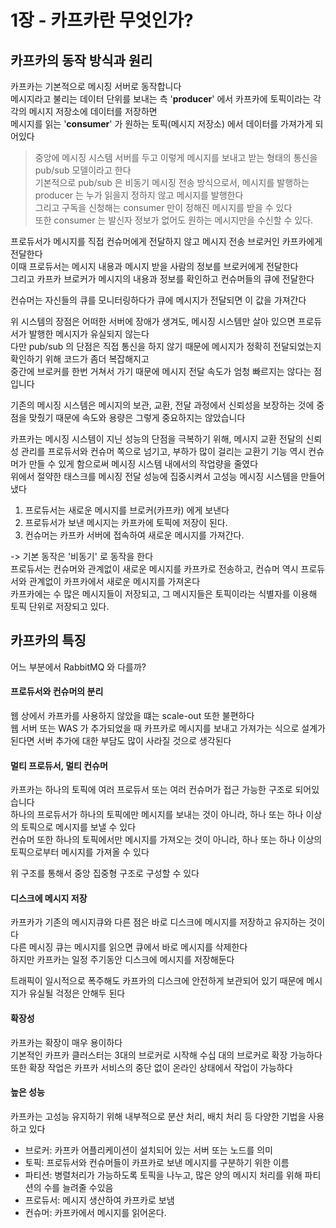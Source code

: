 # 1장 - 카프카란 무엇인가?
## 카프카의 동작 방식과 원리
카프카는 기본적으로 메시징 서버로 동작합니다 <br>
메시지라고 불리는 데이터 단위를 보내는 측 '**producer**' 에서 카프카에 토픽이라는 각각의 메시지 저장소에 데이터를 저장하면 <br>
메시지를 읽는 '**consumer**' 가 원하는 토픽(메시지 저장소) 에서 데이터를 가져가게 되어있다 <br>

> 중앙에 메시징 시스템 서버를 두고 이렇게 메시지를 보내고 받는 형태의 통신을 pub/sub 모델이라고 한다 <br>
기본적으로 pub/sub 은 비동기 메시징 전송 방식으로서, 메시지를 발행하는 producer 는 누가 읽을지 정하지 않고 메시지를 발행한다 <br>
그리고 구독을 신청해는 consumer 만이 정해진 메시지를 받을 수 있다 <br>
또한 consumer 는 발신자 정보가 없어도 원하는 메시지만을 수신할 수 있다.

프로듀서가 메시지를 직접 컨슈머에게 전달하지 않고 메시지 전송 브로커인 카프카에게 전달한다 <br>
이때 프로듀서는 메시지 내용과 메시지 받을 사람의 정보를 브로커에게 전달한다 <br>
그리고 카프카 브로커가 메시지의 내용과 정보를 확인하고 컨슈머들의 큐에 전달한다 <br>

컨슈머는 자신들의 큐를 모니터링하다가 큐에 메시지가 전달되면 이 값을 가져간다 <br>

위 시스템의 장점은 어떠한 서버에 장애가 생겨도, 메시징 시스템만 살아 있으면 프로듀서가 발행한 메시지가 유실되지 않는다 <br>
다만 pub/sub 의 단점은 직접 통신을 하지 않기 때문에 메시지가 정확히 전달되었는지 확인하기 위해 코드가 좀더 복잡해지고 <br>
중간에 브로커를 한번 거쳐서 가기 때문에 메시지 전달 속도가 엄청 빠르지는 않다는 점 입니다 <br>

기존의 메시징 시스템은 메시지의 보관, 교환, 전달 과정에서 신뢰성을 보장하는 것에 중점을 맞췄기 때문에 속도와 용량은 그렇게 중요하지는 않았습니다 <br>

카프카는 메시징 시스템이 지닌 성능의 단점을 극복하기 위해, 메시지 교환 전달의 신뢰성 관리를 프로듀서와 컨슈머 쪽으로 넘기고, 부하가 많이 걸리는 교환기 기능 역시 컨슈머가 만들 수 있게 함으로써 메시징 시스템 내에서의 작업량을 줄였다 <br>
위에서 절약한 태스크를 메시징 전달 성능에 집중시켜서 고성능 메시징 시스템을 만들어 냈다 <br>

1) 프로듀서는 새로운 메시지를 브로커(카프카) 에게 보낸다
2) 프로듀서가 보낸 메시지는 카프카에 토픽에 저장이 된다.
3) 컨슈머는 카프카 서버에 접속하여 새로운 메시지를 가져간다.

-> 기본 동작은 '비동기' 로 동작을 한다 <br>
프로듀서는 컨슈머와 관계없이 새로운 메시지를 카프카로 전송하고, 컨슈머 역시 프로듀서와 관계없이 카프카에서 새로운 메시지를 가져온다 <br>
카프카에는 수 많은 메시지들이 저장되고, 그 메시지들은 토픽이라는 식별자를 이용해 토픽 단위로 저장되고 있다.


## 카프카의 특징
어느 부분에서 RabbitMQ 와 다를까? <br>

#### 프로듀서와 컨슈머의 분리
웹 상에서 카프카를 사용하지 않았을 떄는 scale-out 또한 불편하다 <br>
웹 서버 또는 WAS 가 추가되었을 때 카프카로 메시지를 보내고 가져가는 식으로 설계가 된다면 서버 추가에 대한 부담도 많이 사라질 것으로 생각된다 <br>


#### 멀티 프로듀서, 멀티 컨슈머
카프카는 하나의 토픽에 여러 프로듀서 또는 여러 컨슈머가 접근 가능한 구조로 되어있습니다 <br>
하나의 프로듀서가 하나의 토픽에만 메시지를 보내는 것이 아니라, 하나 또는 하나 이상의 토픽으로 메시지를 보낼 수 있다 <br>
컨슈머 또한 하나의 토픽에서만 메시지를 가져오는 것이 아니라, 하나 또는 하나 이상의 토픽으로부터 메시지를 가져올 수 있다 <br>

위 구조를 통해서 중앙 집중형 구조로 구성할 수 있다 <br>

#### 디스크에 메시지 저장
카프카가 기존의 메시지큐와 다른 점은 바로 디스크에 메시지를 저장하고 유지하는 것이다 <br>
다른 메시징 큐는 메시지를 읽으면 큐에서 바로 메시지를 삭제한다 <br>
하지만 카프카는 일정 주기동안 디스크에 메시지를 저장해둔다 <br>

트래픽이 일시적으로 폭주해도 카프카의 디스크에 안전하게 보관되어 있기 때문에 메시지가 유실될 걱정은 안해두 된다 <br>

#### 확장성
카프카는 확장이 매우 용이하다 <br>
기본적인 카프카 클러스터는 3대의 브로커로 시작해 수십 대의 브로커로 확장 가능하다 <br>
또한 확장 작업은 카프카 서비스의 중단 없이 온라인 상태에서 작업이 가능하다 <br>

#### 높은 성능
카프카는 고성능 유지하기 위해 내부적으로 분산 처리, 배치 처리 등 다양한 기법을 사용하고 있다 <br>

- 브로커: 카프카 어플리케이션이 설치되어 있는 서버 또는 노드를 의미
- 토픽: 프로듀서와 컨슈머들이 카프카로 보낸 메시지를 구분하기 위한 이름
- 파티션: 병렬처리가 가능하도록 토픽을 나누고, 많은 양의 메시지 처리를 위해 파티션의 수를 늘려줄 수있음
- 프로듀서: 메시지 생산하여 카프카로 보냄
- 컨슈머: 카프카에서 메시지를 읽어온다.

